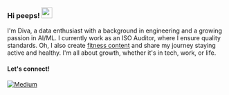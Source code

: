 ### Hi peeps! <img src="https://emojis.slackmojis.com/emojis/images/1536351075/4594/blob-wave.gif" width="25"/>

I'm Diva, a data enthusiast with a background in engineering and a growing passion in AI/ML. I currently work as an ISO Auditor, where I ensure quality standards. Oh, I also create [fitness content](https://www.tiktok.com/@divalifta/) and share my journey staying active and healthy. I'm all about growth, whether it's in tech, work, or life. 

#### Let's connect!
[<img alt="Medium" src="https://img.shields.io/badge/Medium-%23000000.svg?&style=for-the-badge&logo=Medium&logoColor=white" />](https://medium.com/@divaac56)
